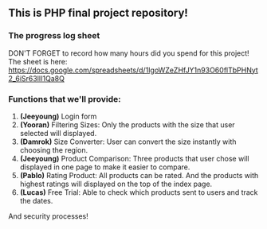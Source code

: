 ## This is PHP final project repository!
### The progress log sheet
DON'T FORGET to record how many hours did you spend for this project!
The sheet is here: https://docs.google.com/spreadsheets/d/1IgoWZeZHfJY1n93O60flTbPHNyt2_6iSr63lII1Qa8Q

### Functions that we'll provide:
1. **(Jeeyoung)** Login form
2. **(Yooran)** Filtering Sizes: Only the products with the size that user selected will displayed.
3. **(Damrok)** Size Converter: User can convert the size instantly with choosing the region.
4. **(Jeeyoung)** Product Comparison: Three products that user chose will displayed in one page to make it easier to compare.
5. **(Pablo)** Rating Product: All products can be rated. And the products with highest ratings will displayed on the top of the index page.
6. **(Lucas)** Free Trial: Able to check which products sent to users and track the dates.

And security processes!
